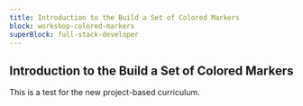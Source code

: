 ```yaml
---
title: Introduction to the Build a Set of Colored Markers
block: workshop-colored-markers
superBlock: full-stack-developer
---
```


## Introduction to the Build a Set of Colored Markers

This is a test for the new project-based curriculum.
